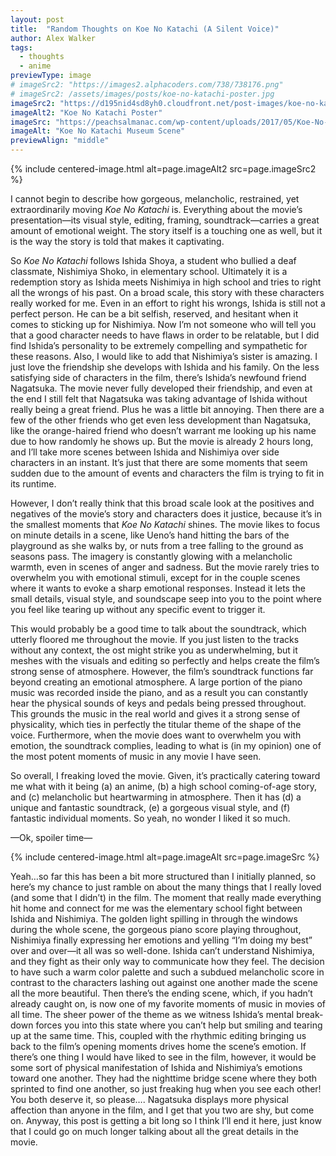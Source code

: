 ```yaml
---
layout: post
title:  "Random Thoughts on Koe No Katachi (A Silent Voice)"
author: Alex Walker
tags:
  - thoughts
  - anime
previewType: image
# imageSrc2: "https://images2.alphacoders.com/738/738176.png"
# imageSrc2: /assets/images/posts/koe-no-katachi-poster.jpg
imageSrc2: "https://d195nid4sd8yh0.cloudfront.net/post-images/koe-no-katachi-poster.jpg"
imageAlt2: "Koe No Katachi Poster"
imageSrc: "https://peachsalmanac.com/wp-content/uploads/2017/05/Koe-No-Katachi-anime-art-day-out-summer.jpg"
imageAlt: "Koe No Katachi Museum Scene"
previewAlign: "middle"
---
```

{% include centered-image.html alt=page.imageAlt2 src=page.imageSrc2 %}

I cannot begin to describe how gorgeous, melancholic, restrained, yet extraordinarily moving _Koe No Katachi_ is. Everything about the movie’s presentation—its visual style, editing, framing, soundtrack—carries a great amount of emotional weight. The story itself is a touching one as well, but it is the way the story is told that makes it captivating.

So _Koe No Katachi_ follows Ishida Shoya, a student who bullied a deaf classmate, Nishimiya Shoko, in elementary school. Ultimately it is a redemption story as Ishida meets Nishimiya in high school and tries to right all the wrongs of his past. On a broad scale, this story with these characters really worked for me. Even in an effort to right his wrongs, Ishida is still not a perfect person. He can be a bit selfish, reserved, and hesitant when it comes to sticking up for Nishimiya. Now I’m not someone who will tell you that a good character needs to have flaws in order to be relatable, but I did find Ishida’s personality to be extremely compelling and sympathetic for these reasons. Also, I would like to add that Nishimiya’s sister is amazing. I just love the friendship she develops with Ishida and his family. On the less satisfying side of characters in the film, there’s Ishida’s newfound friend Nagatsuka. The movie never fully developed their friendship, and even at the end I still felt that Nagatsuka was taking advantage of Ishida without really being a great friend. Plus he was a little bit annoying. Then there are a few of the other friends who get even less development than Nagatsuka, like the orange-haired friend who doesn’t warrant me looking up his name due to how randomly he shows up. But the movie is already 2 hours long, and I’ll take more scenes between Ishida and Nishimiya over side characters in an instant. It’s just that there are some moments that seem sudden due to the amount of events and characters the film is trying to fit in its runtime.

However, I don’t really think that this broad scale look at the positives and negatives of the movie’s story and characters does it justice, because it’s in the smallest moments that _Koe No Katachi_ shines. The movie likes to focus on minute details in a scene, like Ueno’s hand hitting the bars of the playground as she walks by, or nuts from a tree falling to the ground as seasons pass. The imagery is constantly glowing with a melancholic warmth, even in scenes of anger and sadness. But the movie rarely tries to overwhelm you with emotional stimuli, except for in the couple scenes where it wants to evoke a sharp emotional responses. Instead it lets the small details, visual style, and soundscape seep into you to the point where you feel like tearing up without any specific event to trigger it.

This would probably be a good time to talk about the soundtrack, which utterly floored me throughout the movie. If you just listen to the tracks without any context, the ost might strike you as underwhelming, but it meshes with the visuals and editing so perfectly and helps create the film’s strong sense of atmosphere. However, the film’s soundtrack functions far beyond creating an emotional atmosphere. A large portion of the piano music was recorded inside the piano, and as a result you can constantly hear the physical sounds of keys and pedals being pressed throughout. This grounds the music in the real world and gives it a strong sense of physicality, which ties in perfectly the titular theme of the shape of the voice. Furthermore, when the movie does want to overwhelm you with emotion, the soundtrack complies, leading to what is (in my opinion) one of the most potent moments of music in any movie I have seen.

So overall, I freaking loved the movie. Given, it’s practically catering toward me what with it being (a) an anime, (b) a high school coming-of-age story, and (c) melancholic but heartwarming in atmosphere. Then it has (d) a unique and fantastic soundtrack, (e) a gorgeous visual style, and (f) fantastic individual moments. So yeah, no wonder I liked it so much.

—Ok, spoiler time—

{% include centered-image.html alt=page.imageAlt src=page.imageSrc %}

Yeah…so far this has been a bit more structured than I initially planned, so here’s my chance to just ramble on about the many things that I really loved (and some that I didn’t) in the film. The moment that really made everything hit home and connect for me was the elementary school fight between Ishida and Nishimiya. The golden light spilling in through the windows during the whole scene, the gorgeous piano score playing throughout, Nishimiya finally expressing her emotions and yelling “I’m doing my best” over and over—it all was so well-done. Ishida can’t understand Nishimiya, and they fight as their only way to communicate how they feel. The decision to have such a warm color palette and such a subdued melancholic score in contrast to the characters lashing out against one another made the scene all the more beautiful. Then there’s the ending scene, which, if you hadn’t already caught on, is now one of my favorite moments of music in movies of all time. The sheer power of the theme as we witness Ishida’s mental break-down forces you into this state where you can’t help but smiling and tearing up at the same time. This, coupled with the rhythmic editing bringing us back to the film’s opening moments drives home the scene’s emotion. If there’s one thing I would have liked to see in the film, however, it would be some sort of physical manifestation of Ishida and Nishimiya’s emotions toward one another. They had the nighttime bridge scene where they both sprinted to find one another, so just freaking hug when you see each other! You both deserve it, so please…. Nagatsuka displays more physical affection than anyone in the film, and I get that you two are shy, but come on. Anyway, this post is getting a bit long so I think I’ll end it here, just know that I could go on much longer talking about all the great details in the movie.
